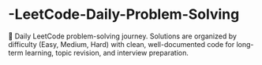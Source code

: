 # -LeetCode-Daily-Problem-Solving
📘 Daily LeetCode problem-solving journey. Solutions are organized by difficulty (Easy, Medium, Hard) with clean, well-documented code for long-term learning, topic revision, and interview preparation.
